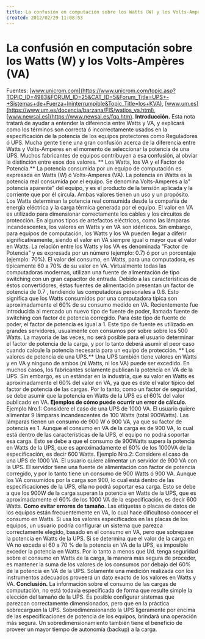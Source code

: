 ```yaml
---
title: La confusión en computación sobre los Watts (W) y los Volts-Ampères (VA)
created: 2012/02/29 11:08:53
---
```


# La confusión en computación sobre los Watts (W) y los Volts-Ampères (VA)

Fuentes: [www.unicrom.com](https://www.unicrom.com/topic.asp?TOPIC_ID=4983&FORUM_ID=25&CAT_ID=5&Forum_Title=UPS+-+Sistemas+de+Fuerza+Ininterrumpible&Topic_Title=los+KVA), [www.um.es](https://www.um.es/docencia/barzana/FIS/watios_va.html), [www.newsai.es](https://www.newsai.es/fqa.htm). **Introducción.** Esta nota tratará de ayudar a entender la diferencia entre Watts y VA, y explicará como los términos son correcta ó incorrectamente usados en la especificación de la potencia de los equipos protectores como Reguladores ó UPS. Mucha gente tiene una gran confusión acerca de la diferencia entre Watts y Volts-Amperes en el momento de seleccionar la potencia de una UPS. Muchos fabricantes de equipos contribuyen a esa confusión, al obviar la distinción entre esos dos valores. ** Los Watts, los VA y el Factor de Potencia.** La potencia consumida por un equipo de computación es expresada en Watts (W) ó Volts-Amperes (VA). La potencia en Watts es la potencia real consumida por el equipo. Se denomina Volts-Amperes a la" potencia aparente" del equipo, y es el producto de la tensión aplicada y la corriente que por él circula. Ambas valores tienen un uso y un propósito. Los Watts determinan la potencia real consumida desde la compañía de energía eléctrica y la carga térmica generada por el equipo. El valor en VA es utilizado para dimensionar correctamente los cables y los circuitos de protección. En algunos tipos de artefactos eléctricos, como las lámparas incandescentes, los valores en Watts y en VA son idénticos. Sin embargo, para equipos de computación, los Watts y los VA pueden llegar a diferir significativamente, siendo el valor en VA siempre igual o mayor que el valor en Watts. La relación entre los Watts y los VA es denominada "Factor de Potencia" y es expresada por un número (ejemplo: 0.7) ó por un porcentaje (ejemplo: 70%). El valor del consumo, en Watts, para una computadora, es típicamente 60 a 70% de su valor en VA. Virtualmente todas las computadoras modernas, utilizan una fuente de alimentación de tipo switching con un gran capacitor de entrada. Debido a las características de éstos convertidores, éstas fuentes de alimentación presentan un factor de potencia de 0.7 , tendiendo las computadoras personales a 0.6. Esto significa que los Watts consumidos por una computadora típica son aproximadamente el 60% de su consumo medido en VA. Recientemente fue introducida al mercado un nuevo tipo de fuente de poder, llamada fuente de switching con factor de potencia corregido. Para éste tipo de fuente de poder, el factor de potencia es igual a 1. Este tipo de fuente es utilizado en grandes servidores, usualmente con consumos por sobre sobre los 500 Watts. La mayoría de las veces, no será posible para el usuario determinar el factor de potencia de la carga, y por lo tanto deberá asumir el peor caso cuando calcule la potencia necesaria para un equipo de protección. ** Los valores de potencia de una UPS.** Una UPS también tiene valores en Watts y en VA y ninguno de ambos (ni Watts, ni los VA) puede ser excedido. En muchos casos, los fabricantes solamente publican la potencia en VA de la UPS. Sin embargo, es un estándar en la industria, que su valor en Watts es aproximadamente el 60% del valor en VA, ya que es éste el valor típico del factor de potencia de las cargas. Por lo tanto, como un factor de seguridad, se debe asumir que la potencia en Watts de la UPS es el 60% del valor publicado en VA. **Ejemplos de cómo puede ocurrir un error de cálculo.** Ejemplo Nro.1: Considere el caso de una UPS de 1000 VA. El usuario quiere alimentar 9 lámparas incandescentes de 100 Watts (total 900Watts). Las lámparas tienen un consumo de 900 W ó 900 VA, ya que su factor de potencia es 1. Aunque el consumo en VA de la carga es de 900 VA, lo cual está dentro de las características de la UPS, el equipo no podrá soportar esa carga. Esto se debe a que el consumo de 900Watts supera la potencia en Watts de la UPS, que es aproximadamente el 60% de los 1000VA de la especificación, es decir 600 Watts. Ejemplo Nro.2: Considere el caso de una UPS de 1000 VA. El usuario quiere alimentar un servidor de 900 VA con la UPS. El servidor tiene una fuente de alimentación con factor de potencia corregido, y por lo tanto tiene un consumo de 900 Watts ó 900 VA. Aunque los VA consumidos por la carga son 900, lo cual está dentro de las especificaciones de la UPS, ella no podrá soportar esa carga. Esto se debe a que los 900W de la carga superan la potencia en Watts de la UPS, que es aproximadamente el 60% de los 1000 VA de la especificación, es decir 600 Watts. **Como evitar errores de tamaño.** Las etiquetas o placas de datos de los equipos están frecuentemente en VA, lo cual hace dificultoso conocer el consumo en Watts. Si usa los valores especificados en las placas de los equipos, un usuario podría configurar un sistema que parezca correctamente elegido, basado en el consumo en VA, pero que sobrepase la potencia en Watts de la UPS. Si se determina que el valor de la carga en VA no exceda el 60 a 70 % de la potencia en VA de la UPS, es imposible exceder la potencia en Watts. Por lo tanto a menos que Ud. tenga seguridad sobre el consumo en Watts de la carga, la manera más segura de proceder, es mantener la suma de los valores de los consumos por debajo del 60% de la potencia en VA de la UPS. Solamente una medición realizada con los instrumentos adecuados proveerá un dato exacto de los valores en Watts y VA. **Conclusión.** La información sobre el consumo de las cargas de computación, no está todavía especificada de forma que resulte simple la elección del tamaño de la UPS. Es posible configurar sistemas que parezcan correctamente dimensionados, pero que en la práctica sobrecarguen la UPS. Sobredimensionando la UPS ligeramente por encima de las especificaciones de potencia de los equipos, brindará una operación más segura. Un sobredimensionamiento también tiene el beneficio de proveer un mayor tiempo de autonomía (backup) a la carga.